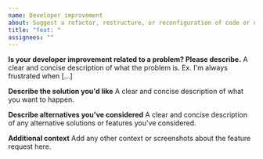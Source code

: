 ```yaml
---
name: Developer improvement
about: Suggest a refactor, restructure, or reconfiguration of code or dependencies
title: "feat: "
assignees: ""
---
```


**Is your developer improvement related to a problem? Please describe.**
A clear and concise description of what the problem is. Ex. I'm always frustrated when [...]

**Describe the solution you'd like**
A clear and concise description of what you want to happen.

**Describe alternatives you've considered**
A clear and concise description of any alternative solutions or features you've considered.

**Additional context**
Add any other context or screenshots about the feature request here.